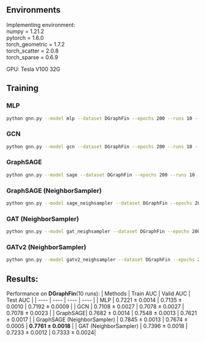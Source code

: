 ## Environments
Implementing environment:  
numpy = 1.21.2  
pytorch = 1.6.0  
torch_geometric = 1.7.2  
torch_scatter = 2.0.8  
torch_sparse = 0.6.9  

GPU: Tesla V100 32G  


## Training

### MLP
```bash
python gnn.py --model mlp --dataset DGraphFin --epochs 200 --runs 10 --device 0
```
### GCN
```bash
python gnn.py --model gcn --dataset DGraphFin --epochs 200 --runs 10 --device 0
```
### GraphSAGE
```bash
python gnn.py --model sage --dataset DGraphFin --epochs 200 --runs 10 --device 0
```
### GraphSAGE (NeighborSampler)
```bash
python gnn.py --model sage_neighsampler --dataset DGraphFin --epochs 200 --runs 10 --device 0
```
### GAT (NeighborSampler)
```bash
python gnn.py --model gat_neighsampler --dataset DGraphFin --epochs 200 --runs 10 --device 0
```

### GATv2 (NeighborSampler)
```bash
python gnn.py --model gatv2_neighsampler --dataset DGraphFin --epochs 200 --runs 10 --device 0
```


## Results:
Performance on **DGraphFin**(10 runs):
| Methods   | Train AUC  | Valid AUC  | Test AUC  |
|  ----  | ----  |  ---- | ---- |
| MLP | 0.7221 ± 0.0014 | 0.7135 ± 0.0010 | 0.7192 ± 0.0009 |
| GCN | 0.7108 ± 0.0027 | 0.7078 ± 0.0027 | 0.7078 ± 0.0023 |
| GraphSAGE| 0.7682 ± 0.0014 | 0.7548 ± 0.0013 | 0.7621 ± 0.0017 |
| GraphSAGE (NeighborSampler)  | 0.7845 ± 0.0013 | 0.7674 ± 0.0005 | **0.7761 ± 0.0018** |
| GAT (NeighborSampler)  | 0.7396 ± 0.0018 | 0.7233 ± 0.0012 | 0.7333 ± 0.0024|